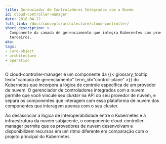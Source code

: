 ```yaml
---
title: Gerenciador de Controladores Integrados com a Nuvem
id: cloud-controller-manager
date: 2018-04-12
full_link: /docs/concepts/architecture/cloud-controller/
short_description: >
  Componente da camada de gerenciamento que integra Kubernetes com provedores de nuvem de
  terceiros.
aka:
tags:
- core-object
- architecture
- operation
---
```

O cloud-controller-manager é um componente da {{< glossary_tooltip text="camada de gerenciamento" term_id="control-plane" >}}
do Kubernetes que incorpora a lógica de controle específica de um provedor de nuvem. O
gerenciador de controladores integrados com a nuvem permite que você vincule seu _cluster_
na API do seu provedor de nuvem, e separa os componentes que interagem com essa plataforma
de nuvem dos componentes que interagem apenas com o seu cluster.

<!--more-->

Ao desassociar a lógica de interoperabilidade entre o Kubernetes e a infraestrutura da
nuvem subjacente, o componente cloud-controller-manager permite que os provedores de nuvem
desenvolvam e disponibilizem recursos em um ritmo diferente em comparação com o projeto
principal do Kubernetes.


